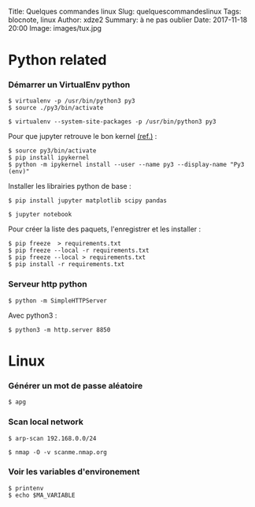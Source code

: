Title: Quelques commandes linux
Slug: quelquescommandeslinux
Tags: blocnote, linux
Author: xdze2
Summary: à ne pas oublier
Date: 2017-11-18 20:00
Image: images/tux.jpg

# Python related

### Démarrer un VirtualEnv python

    $ virtualenv -p /usr/bin/python3 py3
    $ source ./py3/bin/activate

    $ virtualenv --system-site-packages -p /usr/bin/python3 py3 
 
Pour que jupyter retrouve le bon kernel [(ref.)](https://ipython.readthedocs.io/en/stable/install/kernel_install.html#kernels-for-different-environments) :

    $ source py3/bin/activate
    $ pip install ipykernel
    $ python -m ipykernel install --user --name py3 --display-name "Py3 (env)"
        
        
Installer les librairies python de base :

    $ pip install jupyter matplotlib scipy pandas
        
    $ jupyter notebook
        
Pour créer la liste des paquets, l'enregistrer et les installer :

```
$ pip freeze  > requirements.txt
$ pip freeze --local -r requirements.txt
$ pip freeze --local > requirements.txt
$ pip install -r requirements.txt
```

### Serveur http python

    $ python -m SimpleHTTPServer
        
Avec python3 :

    $ python3 -m http.server 8850    



# Linux
    
### Générer un mot de passe aléatoire

    $ apg
       
### Scan local network

    $ arp-scan 192.168.0.0/24

    $ nmap -O -v scanme.nmap.org
        
        
### Voir les variables d'environement

    $ printenv
    $ echo $MA_VARIABLE


